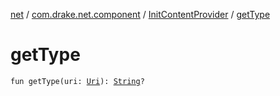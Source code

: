 [net](../../index.md) / [com.drake.net.component](../index.md) / [InitContentProvider](index.md) / [getType](./get-type.md)

# getType

`fun getType(uri: `[`Uri`](https://developer.android.com/reference/android/net/Uri.html)`): `[`String`](https://kotlinlang.org/api/latest/jvm/stdlib/kotlin/-string/index.html)`?`